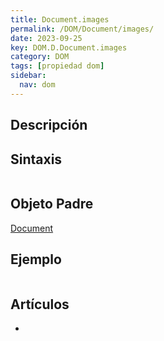 ```yaml
---
title: Document.images
permalink: /DOM/Document/images/
date: 2023-09-25
key: DOM.D.Document.images
category: DOM
tags: [propiedad dom]
sidebar:
  nav: dom
---
```


## Descripción


## Sintaxis


```javascript

```


## Objeto Padre


[Document](https://www.w3api.com/DOM/Document/)


## Ejemplo


```javascript

```


## Artículos

- 
